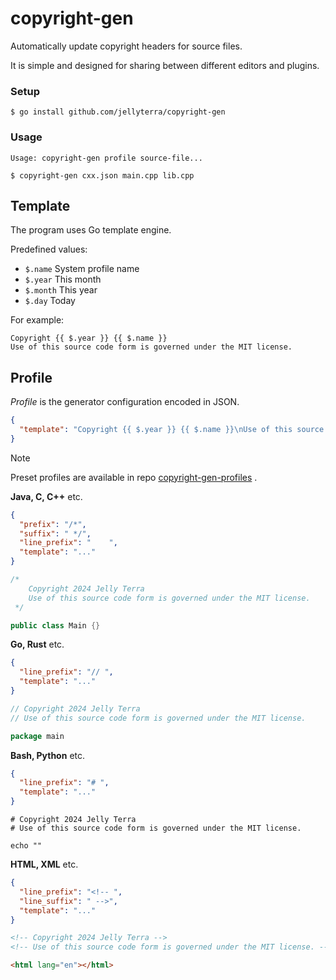 # copyright-gen
Automatically update copyright headers for source files.

It is simple and designed for sharing between different editors and plugins.

### Setup

```shell
$ go install github.com/jellyterra/copyright-gen
```

### Usage

```
Usage: copyright-gen profile source-file...
```

```shell
$ copyright-gen cxx.json main.cpp lib.cpp
```

## Template

The program uses Go template engine.

Predefined values:

- ```$.name``` System profile name
- ```$.year``` This month
- ```$.month``` This year
- ```$.day``` Today

For example:
```gotemplate
Copyright {{ $.year }} {{ $.name }}
Use of this source code form is governed under the MIT license.
```

## Profile

*Profile* is the generator configuration encoded in JSON.

```json
{
  "template": "Copyright {{ $.year }} {{ $.name }}\nUse of this source code form is governed under the MIT license."
}
```

> [!NOTE]
> Preset profiles are available in repo [copyright-gen-profiles](https://github.com/jellyterra/copyright-gen-profiles) .

**Java, C, C++** etc.
```json
{
  "prefix": "/*",
  "suffix": " */",
  "line_prefix": "    ",
  "template": "..."
}
```
```java
/*
    Copyright 2024 Jelly Terra
    Use of this source code form is governed under the MIT license.
 */

public class Main {}
```

**Go, Rust** etc.
```json
{
  "line_prefix": "// ",
  "template": "..."
}
```
```go
// Copyright 2024 Jelly Terra
// Use of this source code form is governed under the MIT license.

package main
```

**Bash, Python** etc.
```json
{
  "line_prefix": "# ",
  "template": "..."
}
```
```shell
# Copyright 2024 Jelly Terra
# Use of this source code form is governed under the MIT license.

echo ""
```

**HTML, XML** etc.
```json
{
  "line_prefix": "<!-- ",
  "line_suffix": " -->",
  "template": "..."
}
```
```html
<!-- Copyright 2024 Jelly Terra -->
<!-- Use of this source code form is governed under the MIT license. -->

<html lang="en"></html>
```
